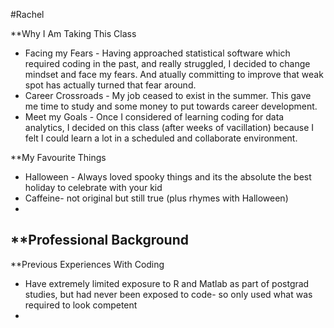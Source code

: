 #Rachel

**Why I Am Taking This Class
- Facing my Fears - Having approached statistical software which required coding in the past, and really struggled, I decided to change mindset and face my fears. And atually committing to improve that weak spot has actually turned that fear around.
- Career Crossroads - My job ceased to exist in the summer. This gave me time to study and some money to put towards career development. 
- Meet my Goals -  Once I considered  of learning coding for data analytics, I decided on this class (after weeks of vacillation) because I felt I could learn a lot in a scheduled and collaborate environment.

**My Favourite Things
- Halloween - Always loved spooky things and its the absolute the best holiday to celebrate with your kid
- Caffeine- not original but still true (plus rhymes with Halloween)
- 

**Professional Background
- 

**Previous Experiences With Coding
- Have extremely limited exposure to R and Matlab as part of postgrad studies, but had never been exposed to code- so only used what was required to look competent
- 

